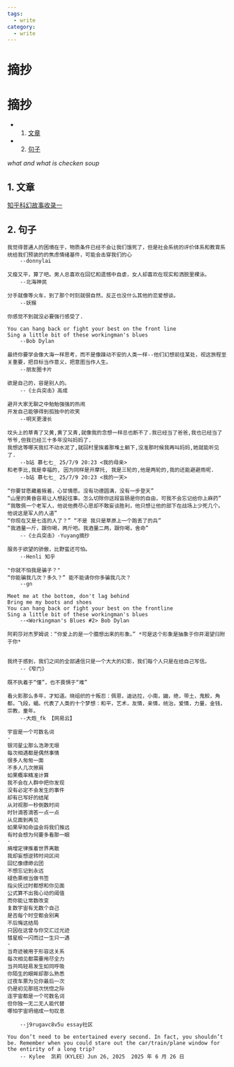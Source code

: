 ```yaml
---
tags:
  - write
category:
  - write
---
```


<h1>摘抄</h1> 

# 摘抄

* 1. [文章](#first)
* 2. [句子](#second)

*what and what is checken soup*

## 1. <a name='first'></a> 文章


[知乎科幻故事收录一](https://www.zhihu.com/question/514743858/answer/4890118020)



## 2. <a name='second'></a> 句子

```
我觉得普通人的困境在于，物质条件已经不会让我们饿死了，但是社会系统的评价体系和教育系统给我们预装的的焦虑情绪基件，可能会击穿我们的心
    --donnylai 
```

```
又瘦又平，算了吧。男人总喜欢在回忆和遗憾中自虐，女人却喜欢在现实和洒脱里裸泳。
    --北海神民
```

```
分手就像等火车，到了那个时刻就很自然，反正也没什么其他的恋爱想谈。
    --妖猴
```

```
你感觉不到就没必要强行感受了.
```

```
You can hang back or fight your best on the front line 
Sing a little bit of these workingman's blues
    --Bob Dylan
```


```
最终你要学会像大海一样思考，而不是像躁动不安的人类一样--他们幻想前往某处，视这旅程至关重要，把目标当作意义，把意图当作人生。
    --朋友圈卡片
```

```
欲是自己的，容是别人的。
    --《士兵突击》高成
```

```
避开大家无聊之中勉勉强强的热闹
开发自己能够得到孤独中的欢笑
    --明天更漫长
```

```
坟头上的草青了又黄,黄了又青,就像我的念想一样总也断不了.我已经当了爸爸,我也已经当了爷爷,但我已经三十多年没叫妈妈了. 
我想这等哪天我扛不动水泥了,就回村里挨着那堆土躺下,没准那时候我再叫妈妈,她就能听见了.
    --b站 慕七七_ 25/7/9 20:23 <我的母亲>
和老李比,我是幸福的, 因为同样是开摩托, 我是三轮的,他是两轮的,我的还能避避雨呢.
    --b站 慕七七_ 25/7/9 20:23 <我的一天>
```

```
“你要甘愿藏着掖着，心甘情愿。没有功德圆满，没有一步登天”
“山里的黄昏容易让人想起往事。怎么切除你这段盲肠是你的自由，可我不会忘记给你上麻药”
“我敬佩一个老军人，他说他费尽心思却不敢妄谈胜利，他只想让他的部下在战场上少死几个。他说这是军人的人道”
“你现在又是七连的人了？” “不是 我只是草原上一个跑丢了的兵”
“我酒量一斤，跟你喝，两斤吧。我酒量二两，跟你喝，舍命”
    --《士兵突击》-Yuyang摘抄
```


```
服务于欲望的骄傲，比野蛮还可怕。
    --Henli 知乎
```

```
"你就不怕我是骗子？"
“你能骗我几次？多久？” 能不能请你你多骗我几次？
    --gn
```

```
Meet me at the bottom, don't lag behind
Bring me my boots and shoes
You can hang back or fight your best on the frontline
Sing a little bit of these workingman's blues
    --<Workingman's Blues #2> Bob Dylan
```

```
阿莉莎对杰罗姆说：“你爱上的是一个臆想出来的形象。” *可是这个形象是抽象于你并渴望归附于你*


我终于感到，我们之间的全部通信只是一个大大的幻影，我们每个人只是在给自己写信。
    --《窄门》
```

```
既不执着于“懂”，也不畏惧于“难”
```


```
看火影那么多年，才知道。晓组织的十叛忍：佩恩，迪达拉，小南，鼬，绝，带土，鬼鲛，角都，飞段，蝎。代表了人类的十个梦想：和平，艺术，友情，亲情，统治，爱情，力量，金钱，宗教，童年。
    --大炮_fk 【网易云】
```


```
宇宙是一个可数名词
-
银河星尘那么浩渺无垠
每次相遇都是偶然事情
很多人匆匆一面
不多人几次擦肩
如果概率精准计算
我不会在人群中把你发现
没有必定不会发生的事件
却有已写好的结尾
从对视那一秒倒数时间
时针滴答滴答一点一点
从见面到再见
如果早知命运会将我们推远
有时会想为何要多看那一眼
-
熵增定律推着世界离散
我却妄想逆转时间区间
回忆像缥缈云团
不想忘记到永远
褪色票根当做书签
指尖抚过时都想和你见面
公式算不出我心动的阈值
而你能让常数改变
复数宇宙有无数个自己
是否每个时空都会别离
不后悔这结局
只因在这曾与你交汇过光迹
彗星般一闪而过一生只一遇
-
当奇迹被用于形容这关系
每次相见都需要用尽全力
当共鸣轻易发生如同呼吸
你陌生的眼眸却那么熟悉
过夜车票为见你最后一次
仍是初见那班次恍惚之际
连宇宙都是一个可数名词
但你独一无二无人能代替
哪怕宇宙坍缩成一句叹息

    --j9rugavc8v5u essay社区
```


```
You don’t need to be entertained every second. In fact, you shouldn’t be. Remember when you could stare out the car/train/plane window for the entirity of a long trip?
    -- Kylee  凯莉（KYLEE）Jun 26, 2025  2025 年 6 月 26 日

```